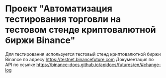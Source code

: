 # Проект "Автоматизация тестирования торговли на тестовом стенде криптовалютной биржи Binance"

Для тестирования используется тестовый стенд криптовалютной биржи Binance по адресу https://testnet.binancefuture.com
Документация по API по ссылке https://binance-docs.github.io/apidocs/futures/en/#change-log
